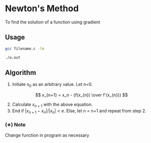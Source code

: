 # Newton's Method
To find the solution of a function using gradient

## Usage
```bash
gcc filename.c -lm
```
```bash
./a.out
```

## Algorithm
1. Initiate x<sub>0</sub> as an arbitrary value. Let n=0.

$$ x_{n+1} = x_n - {f(x_{n}) \over f'(x_{n})} $$

2. Calculate $x_{n+1}$ with the above equation.
3. End if $|x_{n+1}-x_n|/|x_n| < e$. Else, let n = n+1 and repeat from step 2.

### (※) Note
Change function in program as necessary


